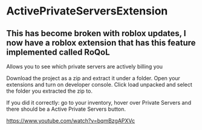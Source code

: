 # ActivePrivateServersExtension
## This has become broken with roblox updates, I now have a roblox extension that has this feature implemented called RoQoL

Allows you to see which private servers are actively billing you

Download the project as a zip and extract it under a folder.
Open your extensions and turn on developer console.
Click load unpacked and select the folder you extracted the zip to.

If you did it correctly: go to your inventory, hover over Private Servers and there should be a Active Private Servers button.

https://www.youtube.com/watch?v=bqmBzgAPXVc
